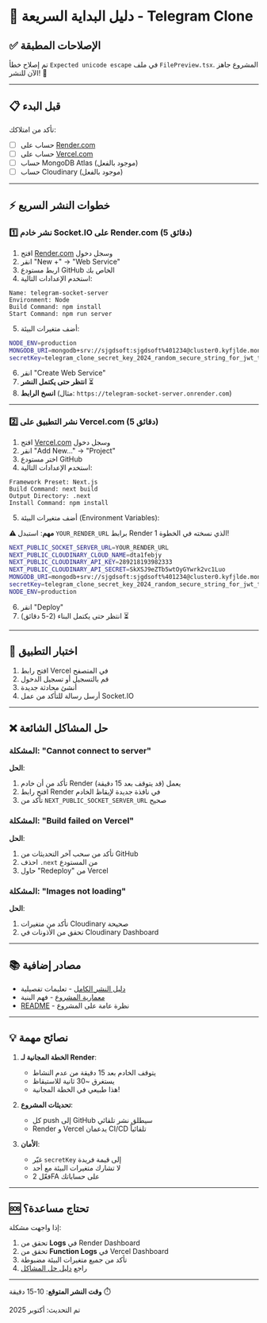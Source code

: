 # 🚀 دليل البداية السريعة - Telegram Clone

## ✅ الإصلاحات المطبقة

تم إصلاح خطأ `Expected unicode escape` في ملف `FilePreview.tsx`. المشروع جاهز الآن للنشر! 🎉

---

## 📋 قبل البدء

تأكد من امتلاكك:
- [ ] حساب على [Render.com](https://render.com)
- [ ] حساب على [Vercel.com](https://vercel.com)
- [ ] حساب MongoDB Atlas (موجود بالفعل)
- [ ] حساب Cloudinary (موجود بالفعل)

---

## ⚡ خطوات النشر السريع

### 1️⃣ نشر خادم Socket.IO على Render.com (5 دقائق)

1. افتح [Render.com](https://render.com) وسجل دخول
2. انقر "New +" → "Web Service"
3. اربط مستودع GitHub الخاص بك
4. استخدم الإعدادات التالية:

```
Name: telegram-socket-server
Environment: Node
Build Command: npm install
Start Command: npm run server
```

5. أضف متغيرات البيئة:

```bash
NODE_ENV=production
MONGODB_URI=mongodb+srv://sjgdsoft:sjgdsoft%401234@cluster0.kyfjlde.mongodb.net/telegram_clone_db?retryWrites=true&w=majority&appName=Cluster0
secretKey=telegram_clone_secret_key_2024_random_secure_string_for_jwt_token_generation
```

6. انقر "Create Web Service"
7. **انتظر حتى يكتمل النشر** ⏳
8. **انسخ الرابط** (مثال: `https://telegram-socket-server.onrender.com`)

---

### 2️⃣ نشر التطبيق على Vercel.com (5 دقائق)

1. افتح [Vercel.com](https://vercel.com) وسجل دخول
2. انقر "Add New..." → "Project"
3. اختر مستودع GitHub
4. استخدم الإعدادات التالية:

```
Framework Preset: Next.js
Build Command: next build
Output Directory: .next
Install Command: npm install
```

5. أضف متغيرات البيئة (Environment Variables):

**⚠️ مهم**: استبدل `YOUR_RENDER_URL` برابط Render الذي نسخته في الخطوة 1!

```bash
NEXT_PUBLIC_SOCKET_SERVER_URL=YOUR_RENDER_URL
NEXT_PUBLIC_CLOUDINARY_CLOUD_NAME=dta1febjy
NEXT_PUBLIC_CLOUDINARY_API_KEY=289218193982333
NEXT_PUBLIC_CLOUDINARY_API_SECRET=SkXSJ9eZTb5wtOyGYwrk2vc1Luo
MONGODB_URI=mongodb+srv://sjgdsoft:sjgdsoft%401234@cluster0.kyfjlde.mongodb.net/telegram_clone_db?retryWrites=true&w=majority&appName=Cluster0
secretKey=telegram_clone_secret_key_2024_random_secure_string_for_jwt_token_generation
NODE_ENV=production
```

6. انقر "Deploy"
7. انتظر حتى يكتمل البناء (2-5 دقائق) ⏳

---

## 🎉 اختبار التطبيق

1. افتح رابط Vercel في المتصفح
2. قم بالتسجيل أو تسجيل الدخول
3. أنشئ محادثة جديدة
4. أرسل رسالة للتأكد من عمل Socket.IO

---

## ❌ حل المشاكل الشائعة

### المشكلة: "Cannot connect to server"

**الحل**:
1. تأكد من أن خادم Render يعمل (قد يتوقف بعد 15 دقيقة)
2. افتح رابط Render في نافذة جديدة لإيقاظ الخادم
3. تأكد من `NEXT_PUBLIC_SOCKET_SERVER_URL` صحيح

### المشكلة: "Build failed on Vercel"

**الحل**:
1. تأكد من سحب آخر التحديثات من GitHub
2. احذف `.next` من المستودع
3. حاول "Redeploy" من Vercel

### المشكلة: "Images not loading"

**الحل**:
1. تأكد من متغيرات Cloudinary صحيحة
2. تحقق من الأذونات في Cloudinary Dashboard

---

## 📚 مصادر إضافية

- [دليل النشر الكامل](./DEPLOYMENT.md) - تعليمات تفصيلية
- [معمارية المشروع](./ARCHITECTURE.md) - فهم البنية
- [README](./README.md) - نظرة عامة على المشروع

---

## 💡 نصائح مهمة

1. **الخطة المجانية لـ Render**:
   - يتوقف الخادم بعد 15 دقيقة من عدم النشاط
   - يستغرق ~30 ثانية للاستيقاظ
   - هذا طبيعي في الخطة المجانية!

2. **تحديثات المشروع**:
   - كل push إلى GitHub سيطلق نشر تلقائي
   - Render و Vercel يدعمان CI/CD تلقائياً

3. **الأمان**:
   - غيّر `secretKey` إلى قيمة فريدة
   - لا تشارك متغيرات البيئة مع أحد
   - فعّل 2FA على حساباتك

---

## 🆘 تحتاج مساعدة؟

إذا واجهت مشكلة:

1. تحقق من **Logs** في Render Dashboard
2. تحقق من **Function Logs** في Vercel Dashboard
3. تأكد من جميع متغيرات البيئة مضبوطة
4. راجع [دليل حل المشاكل](./DEPLOYMENT.md#-حل-المشاكل-الشائعة)

---

**وقت النشر المتوقع**: 10-15 دقيقة ⏱️

تم التحديث: أكتوبر 2025
